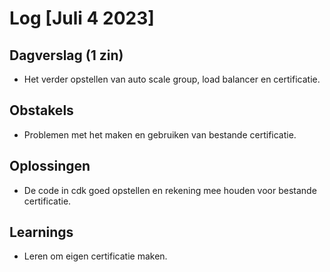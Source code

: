 # Log [Juli 4 2023]

  

## Dagverslag (1 zin)
- Het verder opstellen van auto scale group, load balancer en certificatie.
  

## Obstakels
- Problemen met het maken en gebruiken van bestande certificatie.

## Oplossingen
- De code in cdk goed opstellen en rekening mee houden voor bestande certificatie.
  

## Learnings
- Leren om eigen certificatie maken.